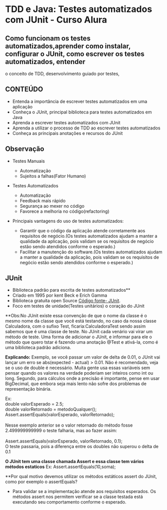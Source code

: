 # TDD e Java: Testes automatizados com JUnit - Curso Alura

## Como funcionam os testes automatizados,aprender como instalar, configurar o JUnit, como escrever os testes automatizados, entender 
o conceito de TDD, desenvolvimento guiado por testes,

## CONTEÚDO
- Entenda a importância de escrever testes automatizados em uma aplicação
- Conheça o JUnit, principal biblioteca para testes automatizados em Java
- Aprenda a escrever testes automatizados com JUnit
- Aprenda a utilizar o processo de TDD ao escrever testes automatizados
- Conheça as principais anotações e recursos do JUnit

## Observação

- Testes Manuais

    -  Automatização
    -  Sujeitos a falhas(Fator Humano)
    
- Testes Automatizados

    - Automatização
    - Feedback mais rápido
    - Segurança ao mexer no código
    - Favorece a melhoria no código(refactoring) 
     

- Principais vantagens do uso de testes automatizados:
  - Garantir que o código da aplicação atende corretamente aos requisitos de negócio.(Os testes automatizados ajudam a manter a qualidade da aplicação, pois validam se os requisitos de negócio estão sendo atendidos conforme o esperado.)
  - Facilitar a manutenção do software.(Os testes automatizados ajudam a manter a qualidade da aplicação, pois validam se os requisitos de negócio estão sendo atendidos conforme o esperado.)

## JUnit 

- Biblioteca padrão para escrita de testes automatizados**
- Criado em 1995 por kent Beck e Erich Gamma 
- Biblioteca gratuita open Source [Código fonte- JUnit](https://github.com/junit-team/junit-team.github.io/).
- Foco em testes de unidade(Testes unitários) o coração do JUnit

**Obs:No JUnit existe essa convenção de que o nome da classe é o mesmo nome da classe que você está testando, no caso da nossa classe Calculadora, com o sufixo Test, ficaria:CalculadoraTest sendo assim sabemos que é uma classe de teste. No JUnit cada venário vai virar um método de teste. Uma forma de adicionar o JUnit, e informar para ele o método que quero tstar é fazendo uma anotação @Test e ativá-la, como é uma biblioteca padrão adiciona. 

**Explicando:**
Exemplo, se você passar um valor de delta de 0.01, o JUnit vai lançar um erro se abs(expected - actual) > 0.01.
Não é recomendado, veja se o uso de double é necessário. Muita gente usa essas variáveis sem pensar quando os valores na verdade poderiam ser inteiros como int ou long.
Segundo, para cálculos onde a precisão é importante, pense em usar BigDecimal, que embora seja mais lento não sofre dos problemas de representação binária.


Ex: <br/>
double valorEsperado = 2.5;<br/>
double valorRetornado = metodoQualquer();<br/>
Assert.assertEquals(valorEsperado, valorRetornado);<br/>
<br/>
Nesse exemplo anterior se o valor retornado do método fosse 2.499999999999 o teste falharia, mas ao fazer assim:<br/>
<br/>
Assert.assertEquals(valorEsperado, valorRetornado, 0.1);<br/>
O teste passaria, pois a diferença entre os doubles não superou o delta de 0.1<br/>

**O JUnit tem uma classe chamada Assert e essa classe tem vários métodos estaticos**
Ex: Assert.assertEquals(10,soma);

**Por qual motivo devemos utilizar os métodos estáticos assert do JUnit, como por exemplo o assertEquals?
- Para validar se a implementação atende aos requisitos esperados. Os métodos assert nos permitem verificar se a classe testada está executando seu comportamento conforme o esperado.


